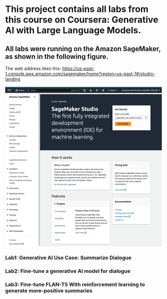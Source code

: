 # This project contains all labs from this course on Coursera: Generative AI with Large Language Models. 

## All labs were running on the Amazon SageMaker, as shown in the following figure.
The web address likes this: https://us-east-1.console.aws.amazon.com/sagemaker/home?region=us-east-1#/studio-landing \
\
![AWS Screenshot](aws.png)

### Lab1: Generative AI Use Case: Summarize Dialogue
### Lab2: Fine-tune a generative AI model for dialogue
### Lab3: Fine-tune FLAN-T5 With reinforcement learning to generate more-positive summaries
